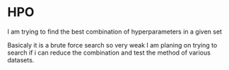 # HPO
I am trying to find the best combination of hyperparameters in a given set 

Basicaly it is a brute force search so very weak
I am planing on trying to search if i can reduce the combination and test the method of various datasets. 

